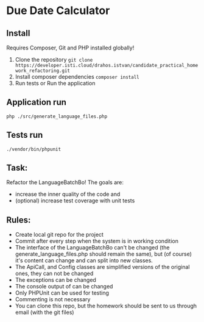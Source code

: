 # Due Date Calculator

## Install
Requires Composer, Git and PHP installed globally!
1. Clone the repository `git clone https://developer.isti.cloud/drahos.istvan/candidate_practical_homework_refactoring.git`
2. Install composer dependencies `composer install`
3. Run tests or Run the application

## Application run
`php ./src/generate_language_files.php`

## Tests run
`./vendor/bin/phpunit`

## Task:
Refactor the LanguageBatchBo!
The goals are:
* increase the inner quality of the code and
* (optional) increase test coverage with unit tests

## Rules:
* Create local git repo for the project
* Commit after every step when the system is in working condition
* The interface of the LanguageBatchBo can't be changed (the generate_language_files.php should remain the same), but (of course) it's content can change and can split into new classes.
* The ApiCall, and Config classes are simplified versions of the original ones, they can not be changed
* The exceptions can be changed
* The console output of can be changed
* Only PHPUnit can be used for testing
* Commenting is not necessary
* You can clone this repo, but the homework should be sent to us through email (with the git files)